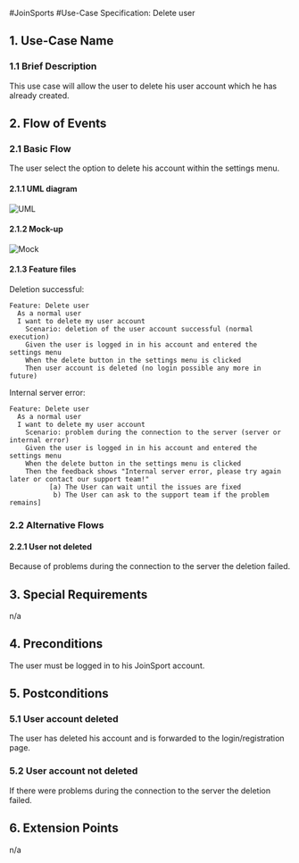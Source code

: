 #JoinSports
#Use-Case Specification: Delete user

## 1. Use-Case Name 
### 1.1 Brief Description
This use case will allow the user to delete his user account which he has already created.

## 2. Flow of Events
### 2.1 Basic Flow 
The user select the option to delete his account within the settings menu. 

#### 2.1.1 UML diagram
![UML]

#### 2.1.2 Mock-up 
![Mock]

#### 2.1.3 Feature files
<!-- ![Feature] -->

Deletion successful:
```cucumber
Feature: Delete user
  As a normal user
  I want to delete my user account
 	Scenario: deletion of the user account successful (normal execution)
    Given the user is logged in in his account and entered the settings menu
    When the delete button in the settings menu is clicked
    Then user account is deleted (no login possible any more in future)
```

Internal server error:
```cucumber
Feature: Delete user
  As a normal user
  I want to delete my user account
 	Scenario: problem during the connection to the server (server or internal error)
    Given the user is logged in in his account and entered the settings menu
    When the delete button in the settings menu is clicked
    Then the feedback shows "Internal server error, please try again later or contact our support team!"
          [a) The User can wait until the issues are fixed
           b) The User can ask to the support team if the problem remains]
```

### 2.2 Alternative Flows
#### 2.2.1 User not deleted 
Because of problems during the connection to the server the deletion failed.

## 3. Special Requirements
n/a

## 4. Preconditions
The user must be logged in to his JoinSport account.

## 5. Postconditions
### 5.1 User account deleted
The user has deleted his account and is forwarded to the login/registration page.

### 5.2	User account not deleted
If there were problems during the connection to the server the deletion failed.

## 6. Extension Points
n/a

<!-- picture links -->
[UML]: ? "UML Diagram"
[Mock]: ? "Mock-Up"
<!-- [Feature]:  "Feature file" -->
